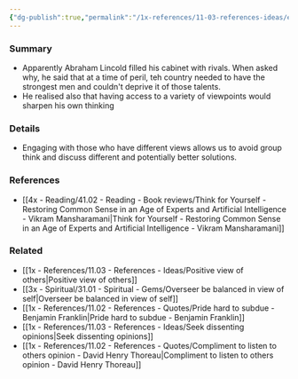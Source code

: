 ```yaml
---
{"dg-publish":true,"permalink":"/1x-references/11-03-references-ideas/engage-with-those-who-have-different-views-from-yourself/","title":"Engage with those who have different views from yourself","dgShowBacklinks":false}
---
```



### Summary
- Apparently Abraham Lincold filled his cabinet with rivals. When asked why, he said that at a time of peril, teh country needed to have the strongest men and couldn't deprive it of those talents.
- He realised also that having access to a variety of viewpoints would sharpen his own thinking

### Details
- Engaging with those who have different views allows us to avoid group think and discuss different and potentially better solutions.

### References
- [[4x - Reading/41.02 - Reading - Book reviews/Think for Yourself - Restoring Common Sense in an Age of Experts and Artificial Intelligence - Vikram Mansharamani\|Think for Yourself - Restoring Common Sense in an Age of Experts and Artificial Intelligence - Vikram Mansharamani]]

### Related
- [[1x - References/11.03 - References - Ideas/Positive view of others\|Positive view of others]]
- [[3x - Spiritual/31.01 - Spiritual - Gems/Overseer be balanced in view of self\|Overseer be balanced in view of self]]
- [[1x - References/11.02 - References - Quotes/Pride hard to subdue - Benjamin Franklin\|Pride hard to subdue - Benjamin Franklin]]
- [[1x - References/11.03 - References - Ideas/Seek dissenting opinions\|Seek dissenting opinions]]
- [[1x - References/11.02 - References - Quotes/Compliment to listen to others opinion - David Henry Thoreau\|Compliment to listen to others opinion - David Henry Thoreau]]
